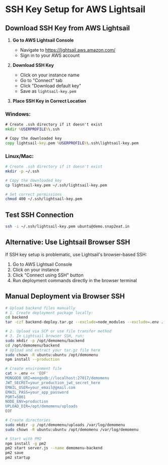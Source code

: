 # SSH Key Setup for AWS Lightsail

## Download SSH Key from AWS Lightsail

1. **Go to AWS Lightsail Console**
   - Navigate to https://lightsail.aws.amazon.com/
   - Sign in to your AWS account

2. **Download SSH Key**
   - Click on your instance name
   - Go to "Connect" tab
   - Click "Download default key" 
   - Save as `lightsail-key.pem`

3. **Place SSH Key in Correct Location**

### Windows:
```cmd
# Create .ssh directory if it doesn't exist
mkdir %USERPROFILE%\.ssh

# Copy the downloaded key
copy lightsail-key.pem %USERPROFILE%\.ssh\lightsail-key.pem
```

### Linux/Mac:
```bash
# Create .ssh directory if it doesn't exist
mkdir -p ~/.ssh

# Copy the downloaded key
cp lightsail-key.pem ~/.ssh/lightsail-key.pem

# Set correct permissions
chmod 400 ~/.ssh/lightsail-key.pem
```

## Test SSH Connection

```bash
ssh -i ~/.ssh/lightsail-key.pem ubuntu@demo.snap2eat.in
```

## Alternative: Use Lightsail Browser SSH

If SSH key setup is problematic, use Lightsail's browser-based SSH:

1. Go to AWS Lightsail Console
2. Click on your instance
3. Click "Connect using SSH" button
4. Run deployment commands directly in the browser terminal

## Manual Deployment via Browser SSH

```bash
# Upload backend files manually
# 1. Create deployment package locally:
cd backend
tar -czf backend-deploy.tar.gz --exclude=node_modules --exclude=.env .

# 2. Upload via SCP or use file transfer method
# 3. In Lightsail browser SSH, run:
sudo mkdir -p /opt/demomenu/backend
cd /opt/demomenu/backend
# Upload and extract your tar.gz file here
sudo chown -R ubuntu:ubuntu /opt/demomenu
npm install --production

# Create environment file
cat > .env << 'EOF'
MONGODB_URI=mongodb://localhost:27017/demomenu
JWT_SECRET=your_production_jwt_secret_here
EMAIL_USER=your_email@gmail.com
EMAIL_PASS=your_app_password
PORT=5001
NODE_ENV=production
UPLOAD_DIR=/opt/demomenu/uploads
EOF

# Create directories
sudo mkdir -p /opt/demomenu/uploads /var/log/demomenu
sudo chown -R ubuntu:ubuntu /opt/demomenu /var/log/demomenu

# Start with PM2
npm install -g pm2
pm2 start server.js --name demomenu-backend
pm2 save
pm2 startup
```